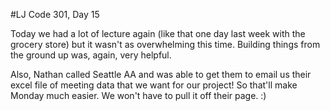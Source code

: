 #LJ Code 301, Day 15

Today we had a lot of lecture again (like that one day last week with the grocery store) but it wasn't as overwhelming this time. Building things from the ground up was, again, very helpful.

Also, Nathan called Seattle AA and was able to get them to email us their excel file of meeting data that we want for our project! So that'll make Monday much easier. We won't have to pull it off their page. :) 
